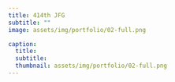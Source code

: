 ```yaml
---
title: 414th JFG
subtitle: ""
image: assets/img/portfolio/02-full.png

caption:
  title: 
  subtitle: 
  thumbnail: assets/img/portfolio/02-full.png
---
```

